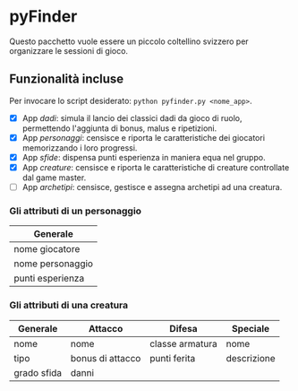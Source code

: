 pyFinder
========

Questo pacchetto vuole essere un piccolo coltellino svizzero per organizzare le sessioni di gioco. 

## Funzionalità incluse

Per invocare lo script desiderato: ```python pyfinder.py <nome_app>```.
- [x] App *dadi*: simula il lancio dei classici dadi da gioco di ruolo, permettendo l'aggiunta di bonus, malus e ripetizioni. 
- [x] App *personaggi*: censisce e riporta le caratteristiche dei giocatori memorizzando i loro progressi.
- [x] App *sfide*: dispensa punti esperienza in maniera equa nel gruppo.
- [x] App *creature*: censisce e riporta le caratteristiche di creature controllate dal game master. 
- [ ] App *archetipi*: censisce, gestisce e assegna archetipi ad una creatura.

### Gli attributi di un personaggio

| Generale            |
| ------------------  |
| nome giocatore      |
| nome personaggio    |
| punti esperienza    |


### Gli attributi di una creatura

| Generale | Attacco | Difesa | Speciale | 
| -------- | ------- | ------ | -------- |
| nome | nome | classe armatura | nome |
| tipo | bonus di attacco | punti ferita | descrizione |
| grado sfida | danni | 
